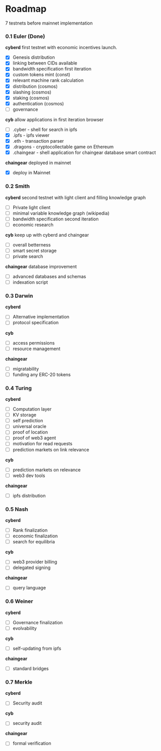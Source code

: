 # Roadmap

7 testnets before mainnet implementation

### 0.1 Euler (Done)

**cyberd** first testnet with economic incentives launch.

- [x] Genesis distribution
- [x] linking between CIDs available
- [x] bandwidth specification first iteration
- [x] custom tokens mint (const)
- [x] relevant machine rank calculation
- [x] distribution (cosmos)
- [x] slashing (cosmos)
- [x] staking (cosmos)
- [x] authentication (cosmos)
- [ ] governance

**cyb** allow applications in first iteration browser

- [ ] .cyber - shell for search in ipfs
- [x] .ipfs - ipfs viewer
- [x] .eth - transaction parser
- [x] .dragons - cryptocollectable game on Ethereum
- [x] .chaingear - shell application for chaingear database smart contract

**chaingear** deployed in mainnet

- [x] deploy in Mainnet

### 0.2 Smith

**cyberd** second testnet with light client and filling knowledge graph

- [ ] Private light client
- [ ] minimal variable knowledge graph (wikipedia)
- [ ] bandwidth specification second iteration
- [ ] economic research

**cyb** keep up with cyberd and chaingear

- [ ] overall betterness
- [ ] smart secret storage
- [ ] private search

**chaingear** database improvement

- [ ] advanced databases and schemas
- [ ] indexation script

### 0.3 Darwin

**cyberd**

- [ ] Alternative implementation
- [ ] protocol specification

**cyb**

- [ ] access permissions
- [ ] resource management

**chaingear**

- [ ] migratability
- [ ] funding any ERC-20 tokens

### 0.4 Turing

**cyberd**

- [ ] Computation layer
- [ ] KV storage
- [ ] self prediction
- [ ] universal oracle
- [ ] proof of location
- [ ] proof of web3 agent
- [ ] motivation for read requests
- [ ] prediction markets on link relevance

**cyb**

- [ ] prediction markets on relevance
- [ ] web3 dev tools

**chaingear**

- [ ] ipfs distribution

### 0.5 Nash

**cyberd**

- [ ] Rank finalization
- [ ] economic finalization
- [ ] search for equilibria

**cyb**

- [ ] web3 provider billing
- [ ] delegated signing

**chaingear**

- [ ] query language

### 0.6 Weiner

**cyberd**

- [ ] Governance finalization
- [ ] evolvability

**cyb**

- [ ] self-updating from ipfs

**chaingear**

- [ ] standard bridges

### 0.7 Merkle

**cyberd**

- [ ] Security audit

**cyb**

- [ ] security audit

**chaingear**

- [ ] formal verification

